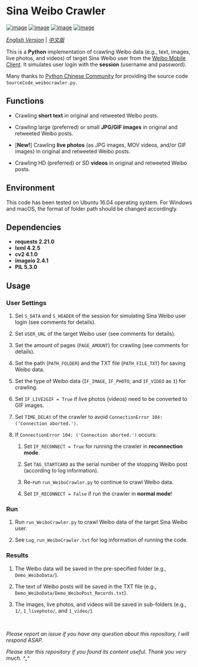 # Sina Weibo Crawler

[![image](https://img.shields.io/badge/license-MIT-green.svg)](https://github.com/HeZhang1994/weibo-crawler/blob/master/LICENSE)
[![image](https://img.shields.io/badge/python-3.7-blue.svg)]()
[![image](https://img.shields.io/badge/status-stable-brightgreen.svg)]()
[![image](https://img.shields.io/badge/build-passing-brightgreen.svg)]()

[*English Version*](https://github.com/HeZhang1994/weibo-crawler/blob/master/README.md) | [*中文版*](https://github.com/HeZhang1994/weibo-crawler/blob/master/README-cn.md)

This is a **Python** implementation of crawling Weibo data (e.g., text, images, live photos, and videos) of target Sina Weibo user from the [Weibo Mobile Client](https://m.weibo.cn). It simulates user login with the **session** (username and password).

Many thanks to [Python Chinese Community](https://blog.csdn.net/BF02jgtRS00XKtCx/article/details/79547627) for providing the source code `SourceCode_weibocrawler.py`.

## Functions

- Crawling **short text** in original and retweeted Weibo posts.

- Crawling large (preferred) or small **JPG/GIF images** in original and retweeted Weibo posts.

- [**New!**] Crawling **live photos** (as JPG images, MOV videos, and/or GIF images) in original and retweeted Weibo posts.

- Crawling HD (preferred) or SD **videos** in original and retweeted Weibo posts.

## Environment

This code has been tested on Ubuntu 16.04 operating system. For Windows and macOS, the format of folder path should be changed accordingly.

## Dependencies

* __requests 2.21.0__
* __lxml 4.2.5__
* __cv2 4.1.0__
* __imageio 2.4.1__
* __PIL 5.3.0__

## Usage

### User Settings

1. Set `S_DATA` and `S_HEADER` of the session for simulating Sina Weibo user login (see comments for details).

2. Set `USER_URL` of the target Weibo user (see comments for details).

3. Set the amount of pages (`PAGE_AMOUNT`) for crawling (see comments for details).

4. Set the path (`PATH_FOLDER`) and the TXT file (`PATH_FILE_TXT`) for saving Weibo data.

5. Set the type of Weibo data (`IF_IMAGE`, `IF_PHOTO`, and `IF_VIDEO` as `1`) for crawling.

6. Set `IF_LIVE2GIF = True` if live photos (videos) need to be converted to GIF images.

7. Set `TIME_DELAY` of the crawler to avoid `ConnectionError 104: ('Connection aborted.')`.

8. If `ConnectionError 104: ('Connection aborted.')` occurs:

   1. Set `IF_RECONNECT = True` for running the crawler in **reconnection mode**.

   2. Set `TAG_STARTCARD` as the serial number of the stopping Weibo post (according to log information).

   3. Re-run `run_WeiboCrawler.py` to continue to crawl Weibo data.

   4. Set `IF_RECONNECT = False` if run the crawler in **normal mode**!

### Run

1. Run `run_WeiboCrawler.py` to crawl Weibo data of the target Sina Weibo user.

2. See `Log_run_WeiboCrawler.txt` for log information of running the code.

### Results

1. The Weibo data will be saved in the pre-specified folder (e.g., `Demo_WeiboData/`).

2. The text of Weibo posts will be saved in the TXT file (e.g., `Demo_WeiboData/Demo_WeiboPost_Records.txt`).

3. The images, live photos, and videos will be saved in sub-folders (e.g., `1/`, `1_livephoto/`, and `1_video/`).

<br>

<i>Please report an issue if you have any question about this repository, I will respond ASAP.</i>

<i>Please star this repository if you found its content useful. Thank you very much. ^_^</i>
